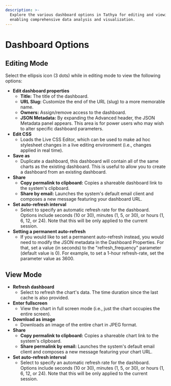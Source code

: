 ```yaml
---
description: >-
  Explore the various dashboard options in Tathya for editing and viewing,
  enabling comprehensive data analysis and visualization.
---
```


# Dashboard Options

## Editing Mode

Select the ellipsis icon (3 dots) while in editing mode to view the following options:

* **Edit dashboard properties**
  * **Title:** The title of the dashboard.
  * **URL Slug:** Customize the end of the URL (slug) to a more memorable name.
  * **Owners:** Assign/remove access to the dashboard.
  * **JSON Metadata:** By expanding the Advanced header, the JSON Metadata panel appears. This area is for power users who may wish to alter specific dashboard parameters.
* **Edit CSS**
  * Loads the Live CSS Editor, which can be used to make ad hoc stylesheet changes in a live editing environment (i.e., changes applied in real time).
* **Save as**
  * Duplicate a dashboard, this dashboard will contain all of the same charts as the existing dashboard. This is useful to allow you to create a dashboard from an existing dashboard.
* **Share**
  * **Copy permalink to clipboard:** Copies a shareable dashboard link to the system's clipboard.
  * **Share by email:** Launches the system's default email client and composes a new message featuring your dashboard URL.
* **Set auto-refresh interval**
  * Select to specify an automatic refresh rate for the dashboard. Options include seconds (10 or 30), minutes (1, 5, or 30), or hours (1, 6, 12, or 24). Note that this will be only applied to the current session.
* **Setting a permanent auto-refresh**
  * If you would like to set a permanent auto-refresh instead, you would need to modify the JSON metadata in the Dashboard Properties. For that, set a value (in seconds) to the "refresh\_frequency" parameter (default value is 0). For example, to set a 1-hour refresh-rate, set the parameter value as 3600.

## View Mode

* **Refresh dashboard**
  * Select to refresh the chart's data. The time duration since the last cache is also provided.
* **Enter fullscreen**
  * View the chart in full screen mode (i.e., just the chart occupies the entire screen).
* **Download as image**
  * Downloads an image of the entire chart in JPEG format.
* **Share**
  * **Copy permalink to clipboard:** Copies a shareable chart link to the system's clipboard.
  * **Share permalink by email:** Launches the system's default email client and composes a new message featuring your chart URL.
* **Set auto-refresh interval**
  * Select to specify an automatic refresh rate for the dashboard. Options include seconds (10 or 30), minutes (1, 5, or 30), or hours (1, 6, 12, or 24). Note that this will be only applied to the current session.
